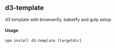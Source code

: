## d3-template

d3 template with browserify, babelify and gulp setup

#### Usage

```npm install d3-template [targetdir]```

